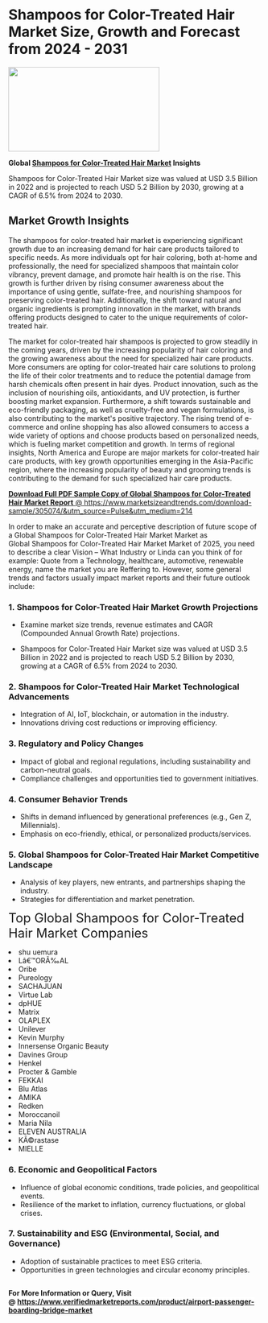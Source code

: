 <H1>Shampoos for Color-Treated Hair Market Size, Growth and Forecast from 2024 - 2031</H1><img class="aligncenter size-medium wp-image-584254" src="https://thirdeyenews.in/wp-content/uploads/2024/09/Global-Market-Research-300x168.jpeg" alt="" width="300" height="168" /><p><strong>Global&nbsp;<a href="https://www.marketsizeandtrends.com/download-sample/305074/&amp;utm_source=Pulse&amp;utm_medium=214">Shampoos for Color-Treated Hair Market</a> Insights</strong></p><p>Shampoos for Color-Treated Hair Market size was valued at USD 3.5 Billion in 2022 and is projected to reach USD 5.2 Billion by 2030, growing at a CAGR of 6.5% from 2024 to 2030.</p><p><h2>Market Growth Insights</h2> <p>The shampoos for color-treated hair market is experiencing significant growth due to an increasing demand for hair care products tailored to specific needs. As more individuals opt for hair coloring, both at-home and professionally, the need for specialized shampoos that maintain color vibrancy, prevent damage, and promote hair health is on the rise. This growth is further driven by rising consumer awareness about the importance of using gentle, sulfate-free, and nourishing shampoos for preserving color-treated hair. Additionally, the shift toward natural and organic ingredients is prompting innovation in the market, with brands offering products designed to cater to the unique requirements of color-treated hair.</p> <p><a href="#"></a></p> <p>The market for color-treated hair shampoos is projected to grow steadily in the coming years, driven by the increasing popularity of hair coloring and the growing awareness about the need for specialized hair care products. More consumers are opting for color-treated hair care solutions to prolong the life of their color treatments and to reduce the potential damage from harsh chemicals often present in hair dyes. Product innovation, such as the inclusion of nourishing oils, antioxidants, and UV protection, is further boosting market expansion. Furthermore, a shift towards sustainable and eco-friendly packaging, as well as cruelty-free and vegan formulations, is also contributing to the market's positive trajectory. The rising trend of e-commerce and online shopping has also allowed consumers to access a wide variety of options and choose products based on personalized needs, which is fueling market competition and growth. In terms of regional insights, North America and Europe are major markets for color-treated hair care products, with key growth opportunities emerging in the Asia-Pacific region, where the increasing popularity of beauty and grooming trends is contributing to the demand for such specialized hair care products.</p> <p><a href="#"></p><p><span class=""><strong>Download Full PDF Sample Copy of Global Shampoos for Color-Treated Hair Market Report</strong> @ <a href="https://www.marketsizeandtrends.com/download-sample/305074/&amp;utm_source=Pulse&amp;utm_medium=214" target="_blank">https://www.marketsizeandtrends.com/download-sample/305074/&amp;utm_source=Pulse&amp;utm_medium=214</a></span></p><p>In order to make an accurate and perceptive description of future scope of a Global&nbsp;Shampoos for Color-Treated Hair Market Market as Global&nbsp;Shampoos for Color-Treated Hair Market Market of 2025, you need to describe a clear Vision &ndash; What Industry or Linda can you think of for example: Quote from a Technology, healthcare, automotive, renewable energy, name the market you are Reffering to. However, some general trends and factors usually impact market reports and their future outlook include:</p><h3>1.&nbsp;<strong>Shampoos for Color-Treated Hair Market Growth Projections</strong></h3><ul><li>Examine market size trends, revenue estimates and CAGR (Compounded Annual Growth Rate) projections.</li><li><p>Shampoos for Color-Treated Hair Market size was valued at USD 3.5 Billion in 2022 and is projected to reach USD 5.2 Billion by 2030, growing at a CAGR of 6.5% from 2024 to 2030.</p></li></ul><h3>2.&nbsp;<strong>Shampoos for Color-Treated Hair Market Technological Advancements</strong></h3><ul><li>Integration of AI, IoT, blockchain, or automation in the industry.</li><li>Innovations driving cost reductions or improving efficiency.</li></ul><h3>3.&nbsp;<strong>Regulatory and Policy Changes</strong></h3><ul><li>Impact of global and regional regulations, including sustainability and carbon-neutral goals.</li><li>Compliance challenges and opportunities tied to government initiatives.</li></ul><h3>4.&nbsp;<strong>Consumer Behavior Trends</strong></h3><ul><li>Shifts in demand influenced by generational preferences (e.g., Gen Z, Millennials).</li><li>Emphasis on eco-friendly, ethical, or personalized products/services.</li></ul><h3>5.&nbsp;<strong>Global Shampoos for Color-Treated Hair Market Competitive Landscape</strong></h3><ul><li>Analysis of key players, new entrants, and partnerships shaping the industry.</li><li>Strategies for differentiation and market penetration.</li></ul><p data-pm-slice="1 1 []"><span style="color: inherit; font-family: inherit; font-size: 25px;">Top Global Shampoos for Color-Treated Hair Market Companies</span></p><div class="" data-test-id=""><p><li>shu uemura</li><li> Lâ€™ORÃ‰AL</li><li> Oribe</li><li> Pureology</li><li> SACHAJUAN</li><li> Virtue Lab</li><li> dpHUE</li><li> Matrix</li><li> OLAPLEX</li><li> Unilever</li><li> Kevin Murphy</li><li> Innersense Organic Beauty</li><li> Davines Group</li><li> Henkel</li><li> Procter & Gamble</li><li> FEKKAI</li><li> Blu Atlas</li><li> AMIKA</li><li> Redken</li><li> Moroccanoil</li><li> Maria Nila</li><li> ELEVEN AUSTRALIA</li><li> KÃ©rastase</li><li> MIELLE</li></p></div><h3>6.&nbsp;<strong>Economic and Geopolitical Factors</strong></h3><ul><li>Influence of global economic conditions, trade policies, and geopolitical events.</li><li>Resilience of the market to inflation, currency fluctuations, or global crises.</li></ul><h3>7.&nbsp;<strong>Sustainability and ESG (Environmental, Social, and Governance)</strong></h3><ul><li>Adoption of sustainable practices to meet ESG criteria.</li><li>Opportunities in green technologies and circular economy principles.</li></ul><h2><strong style="font-size: 14px;">For More Information or Query, Visit @&nbsp;</strong><a style="background-color: #ffffff; font-size: 14px;" href="https://www.marketsizeandtrends.com/report/shampoos-for-color-treated-hair-market/" target="_blank">https://www.verifiedmarketreports.com/product/airport-passenger-boarding-bridge-market</a></h2>
